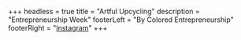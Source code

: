 +++
headless = true
title = "Artful Upcycling"
description = "Entrepreneurship Week"
footerLeft = "By Colored Entrepreneurship"
footerRight = "[Instagram](https://www.instagram.com/artfulupcycling)"
+++

